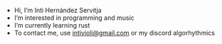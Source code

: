 - Hi, I’m Inti Hernández Servitja
- I’m interested in programming and music
- I’m currently learning rust
- To contact me, use intivioli@gmail.com or my discord algorhythmics

<!---
TAlgorhythmic/TAlgorhythmic is a ✨ special ✨ repository because its `README.md` (this file) appears on your GitHub profile.
You can click the Preview link to take a look at your changes.
--->
